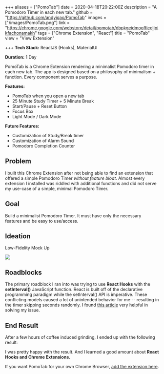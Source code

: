 +++
aliases = ["PomoTab"]
date = 2020-04-18T20:22:00Z
description = "A Pomodoro Timer in each new tab."
github = "https://github.com/andyjgao/PomoTab"
images = ["/images/PomoTab.png"]
link = "https://chrome.google.com/webstore/detail/pomotab/dbpkgeidmoofficdjjpikfachonamakh"
tags = ["Chrome Extension", "React"]
title = "PomoTab"
view = "View Extension"

+++
**Tech Stack:** ReactJS (Hooks), MaterialUI

**Duration:** 1 Day

PomoTab is a Chrome Extension rendering a minimalist Pomodoro timer in each new tab. The app is designed based on a philosophy of minimalism + function. Every component serves a purpose.

**Features:**

* PomoTab when you open a new tab
* 25 Minute Study Timer + 5 Minute Break
* Start/Pause + Reset Button
* Focus Box
* Light Mode / Dark Mode

**Future Features:**

* Customization of Study/Break timer
* Customization of Alarm Sound
* Pomodoro Completion Counter

## Problem

I built this Chrome Extension after not being able to find an extension that offered a simple Pomodoro Timer _without feature bloat_. Almost every extension I installed was riddled with additional functions and did not serve my use-case of a simple, minimal Pomodoro Timer.

## Goal

Build a minimalist Pomodoro Timer. It must have only the necessary features and be easy to use/access.

## Ideation

Low-Fidelity Mock Up

![](https://firebasestorage.googleapis.com/v0/b/firescript-577a2.appspot.com/o/imgs%2Fapp%2Fandyjgao%2FiFRceHGp-y?alt=media&token=9428cda7-3ecf-4c2c-85d9-53a2e80a8ef2)

## Roadblocks

The primary roadblock I ran into was trying to use **React Hooks** with the **setInterval()** JavaScript function. React is built off of the declarative programming paradigm while the setInterval() API is imperative. These conflicting models caused a lot of unintended behavior for me -- resulting in the timer skipping seconds randomly. I found [this article](https://overreacted.io/making-setinterval-declarative-with-react-hooks/ "url: https://overreacted.io/making-setinterval-declarative-with-react-hooks/") very helpful in solving my issue.

## End Result

After a few hours of coffee induced grinding, I ended up with the following result:

I was pretty happy with the result. And I learned a good amount about **React Hooks and Chrome Extensions.**

If you want PomoTab for your own Chrome Browser, [add the extension here](https://chrome.google.com/webstore/detail/pomotab/dbpkgeidmoofficdjjpikfachonamakh "url: https://chrome.google.com/webstore/detail/pomotab/dbpkgeidmoofficdjjpikfachonamakh").